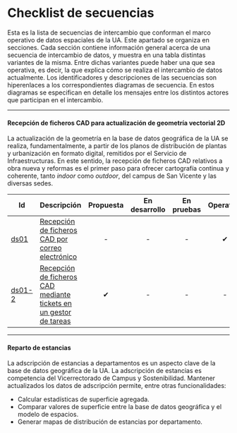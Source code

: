 # Checklist de secuencias
  
Esta es la lista de secuencias de intercambio que conforman el marco operativo de datos espaciales de la UA. Este apartado se organiza en secciones. Cada sección contiene información general acerca de una secuencia de intercambio de datos, y muestra en una tabla distintas variantes de la misma. Entre dichas variantes puede haber una que sea operativa, es decir, la que explica cómo se realiza el intercambio de datos actualmente. Los identificadores y descripciones de las secuencias son hiperenlaces a los correspondientes diagramas de secuencia. En estos diagramas se especifican en detalle los mensajes entre los distintos actores que participan en el intercambio.  

---
#### Recepción de ficheros CAD para actualización de geometría vectorial 2D
La actualización de la geometría en la base de datos geográfica de la UA se realiza, fundamentalmente, a partir de los planos de distribución de plantas y urbanización en formato digital, remitidos por el Servicio de Infraestructuras. En este sentido, la recepción de ficheros CAD relativos a obra nueva y reformas es el primer paso para ofrecer cartografía continua y coherente, tanto *indoor* como *outdoor*, del campus de San Vicente y las diversas sedes.

| Id | Descripción | Propuesta | En desarrollo | En pruebas | Operativo | En desuso |
| -- | -- | :--: | :--: | :--: | :--: | :--: |
| [ds01](ds01.md) | [Recepción de ficheros CAD por correo electrónico](ds01.md) | - | - | - | ✔ | - |
| [ds01-2](ds01-2.md) | [Recepción de ficheros CAD mediante tickets en un gestor de tareas](ds01-2.md) | ✔ | - | - | - | - |

---
#### Reparto de estancias
La adscripción de estancias a departamentos es un aspecto clave de la base de datos geográfica de la UA. La adscripción de estancias es competencia del Vicerrectorado de Campus y Sostenibilidad. Mantener actualizados los datos de adscripción permite, entre otras funcionalidades:  

-  Calcular estadísticas de superficie agregada.
-  Comparar valores de superficie entre la base de datos geográfica y el modelo de espacios.
-  Generar mapas de distribución de estancias por departamento.